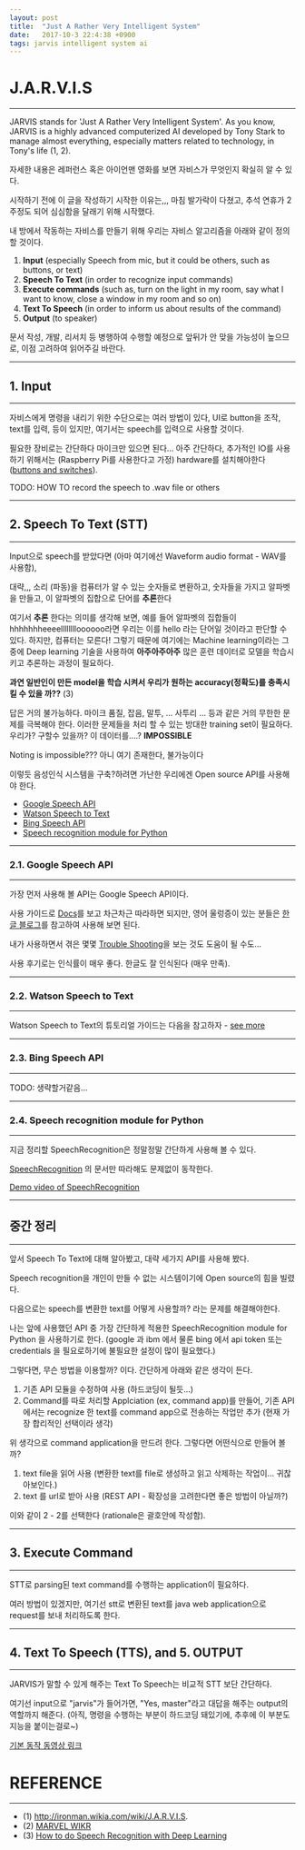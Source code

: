 ```yaml
---
layout: post
title:  "Just A Rather Very Intelligent System"
date:   2017-10-3 22:4:38 +0900
tags: jarvis intelligent system ai
---
```

# J.A.R.V.I.S
* * *
JARVIS stands for 'Just A Rather Very Intelligent System'. As you know, JARVIS is a highly advanced computerized AI developed by Tony Stark to manage almost everything, especially matters related to technology, in Tony's life (1, 2).

자세한 내용은 레퍼런스 혹은 아이언맨 영화를 보면 자비스가 무엇인지 확실히 알 수 있다.

시작하기 전에 이 글을 작성하기 시작한 이유는,,, 마침 발가락이 다쳤고, 추석 연휴가 2주정도 되어 심심함을 달래기 위해 시작했다.

내 방에서 작동하는 자비스를 만들기 위해 우리는 자비스 알고리즘을 아래와 같이 정의할 것이다.

1. **Input** (especially Speech from mic, but it could be others, such as buttons, or text)
2. **Speech To Text** (in order to recognize input commands)
3. **Execute commands** (such as, turn on the light in my room, say what I want to know, close a window in my room and so on)
4. **Text To Speech** (in order to inform us about results of the command)
5. **Output** (to speaker)

문서 작성, 개발, 리서치 등 병행하여 수행할 예정으로 앞뒤가 안 맞을 가능성이 높으므로, 이점 고려하여 읽어주길 바란다.

* * *
## 1. Input
* * *
자비스에게 명령을 내리기 위한 수단으로는 여러 방법이 있다, UI로 button을 조작, text를 입력, 등이 있지만, 여기서는 speech를 입력으로 사용할 것이다.

필요한 장비로는 간단하다 마이크만 있으면 된다... 아주 간단하다, 추가적인 IO를 사용하기 위해서는 (Raspberry Pi를 사용한다고 가정) hardware를 설치해야한다 ([buttons and switches](https://www.cl.cam.ac.uk/projects/raspberrypi/tutorials/robot/buttons_and_switches/)).

TODO: HOW TO record the speech to .wav file or others

* * *
## 2. Speech To Text (STT)
* * *
Input으로 speech를 받았다면 (아마 여기에선 Waveform audio format - WAV를 사용함),

대략,,, 소리 (파동)을 컴퓨터가 알 수 있는 숫자들로 변환하고, 숫자들을 가지고 알파벳을 만들고, 이 알파벳의 집합으로 단어를 **추론**한다

여기서 **추론** 한다는 의미를 생각해 보면, 예를 들어 알파벳의 집합들이 hhhhhhheeeelllllllloooooo라면 우리는 이를 hello 라는 단어일 것이라고 판단할 수 있다.
하지만, 컴퓨터는 모른다! 그렇기 때문에 여기에는 Machine learning이라는 그중에 Deep learning 기술을 사용하여 **아주아주아주** 많은 훈련 데이터로 모델을 학습시키고 추론하는 과정이 필요하다.

**과연 일반인이 만든 model을 학습 시켜서 우리가 원하는 accuracy(정확도)를 충족시킬 수 있을 까??** (3)

답은 거의 불가능하다. 마이크 품질, 잡음, 말투, ... 사투리 ... 등과 같은 거의 무한한 문제를 극복해야 한다.
이러한 문제들을 처리 할 수 있는 방대한 training set이 필요하다. 우리가? 구할수 있을까? 이 데이터를....? **IMPOSSIBLE**

Noting is impossible??? 아니 여기 존재한다, 불가능이다

이렇듯 음성인식 시스템을 구축?하려면 가난한 우리에겐 Open source API를 사용해야 한다.

* [Google Speech API](https://cloud.google.com/speech/)
* [Watson Speech to Text](https://www.ibm.com/watson/services/speech-to-text/)
* [Bing Speech API](https://azure.microsoft.com/ko-kr/services/cognitive-services/speech/)
* [Speech recognition module for Python](https://github.com/Uberi/speech_recognition)

* * *
### 2.1. Google Speech API
* * *
가장 먼저 사용해 볼 API는 Google Speech API이다.

사용 가이드로 [Docs](https://cloud.google.com/speech/docs/)를 보고 차근차근 따라하면 되지만, 영어 울렁증이 있는 분들은 [한글 블로그](http://jeongchul.tistory.com/544)를 참고하여 사용해 보면 된다.

내가 사용하면서 겪은 몇몇 [Trouble Shooting](https://quddnr153.github.io/2017/09/30/google-speech-api.html)을 보는 것도 도움이 될 수도...


사용 후기로는 인식률이 매우 좋다. 한글도 잘 인식된다 (매우 만족).

* * *
### 2.2. Watson Speech to Text
* * *
Watson Speech to Text의 튜토리얼 가이드는 다음을 참고하자 - [see more](https://quddnr153.github.io/2017/10/05/watson-speech-to-text.html)

* * *
### 2.3. Bing Speech API
* * *
TODO: 생략할거같음...

* * *
### 2.4. Speech recognition module for Python
* * *
지금 정리할 SpeechRecognition은 정말정말 간단하게 사용해 볼 수 있다.

[SpeechRecognition](https://github.com/Uberi/speech_recognition) 의 문서만 따라해도 문제없이 동작한다.

[Demo video of SpeechRecognition](https://youtu.be/cWzqeXqvHA8)


* * *
## 중간 정리
* * *
앞서 Speech To Text에 대해 알아봤고, 대략 세가지 API를 사용해 봤다.

Speech recognition을 개인이 만들 수 없는 시스템이기에 Open source의 힘을 빌렸다.

다음으로는 speech를 변환한 text를 어떻게 사용할까? 라는 문제를 해결해야한다.

나는 앞에 사용했던 API 중 가장 간단하게 적용한 SpeechRecognition module for Python 을 사용하기로 한다. (google 과 ibm 에서 물론 bing 에서 api token 또는 credentials 을 필요로하기에 불필요한 설정이 많이 필요했다.)



그렇다면, 무슨 방법을 이용할까? 이다. 간단하게 아래와 같은 생각이 든다.

1. 기존 API 모듈을 수정하여 사용 (하드코딩이 될듯...)
2. Command를 따로 처리할 Applciation (ex, command app)를 만들어, 기존 API 에서는 recognize 한 text를 command app으로 전송하는 작업만 추가 (현재 가장 합리적인 선택이라 생각)

위 생각으로 command application을 만드려 한다. 그렇다면 어떤식으로 만들어 볼까?

1. text file을 읽어 사용 (변환한 text를 file로 생성하고 읽고 삭제하는 작업이... 귀찮아보인다.)
2. text 를 url로 받아 사용 (REST API - 확장성을 고려한다면 좋은 방법이 아닐까?)

이와 같이 2 - 2를 선택한다 (rationale은 괄호안에 작성함).

* * *
## 3. Execute Command
* * *
STT로 parsing된 text command를 수행하는 application이 필요하다.

여러 방법이 있겠지만, 여기선 stt로 변환된 text를 java web application으로 request를 보내 처리하도록 한다.


* * *
## 4. Text To Speech (TTS), and 5. OUTPUT
* * *
JARVIS가 말할 수 있게 해주는 Text To Speech는 비교적 STT 보단 간단하다.

여기선 input으로 "jarvis"가 들어가면, "Yes, master"라고 대답을 해주는 output의 역할까지 해준다. (아직, 명령을 수행하는 부분이 하드코딩 돼있기에, 추후에 이 부분도 지능을 붙이는걸로~)

[기본 동작 동영상 링크](https://youtu.be/bThgvCe8z7I)


# REFERENCE
* * *
- (1) http://ironman.wikia.com/wiki/J.A.R.V.I.S.
- (2) [MARVEL WIKR](http://marvel.wikia.com/wiki/Just_A_Rather_Very_Intelligent_System_(Earth-199999))
- (3) [How to do Speech Recognition with Deep Learning](https://medium.com/@ageitgey/machine-learning-is-fun-part-6-how-to-do-speech-recognition-with-deep-learning-28293c162f7a)

